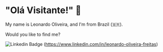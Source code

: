 # "Olá Visitante!" 👋

My name is Leonardo Oliveira, and I'm from Brazil (🇧🇷).

Would you like to find me?

![Linkedin Badge](https://img.shields.io/badge/-LinkedIn-blue?style=flat-square&logo=Linkedin&logoColor=white&link=www.linkedin.com/in/leonardo-oliveira-freitas)
(https://www.linkedin.com/in/leonardo-oliveira-freitas)


<!--

Here are some ideas to get you started:

- 🔭 I’m currently working on ...
- 🌱 I’m currently learning ...
- 👯 I’m looking to collaborate on ...
- 🤔 I’m looking for help with ...
- 💬 Ask me about ...
- 📫 How to reach me: ...
- 😄 Pronouns: ...
- ⚡ Fun fact: ...
-->
